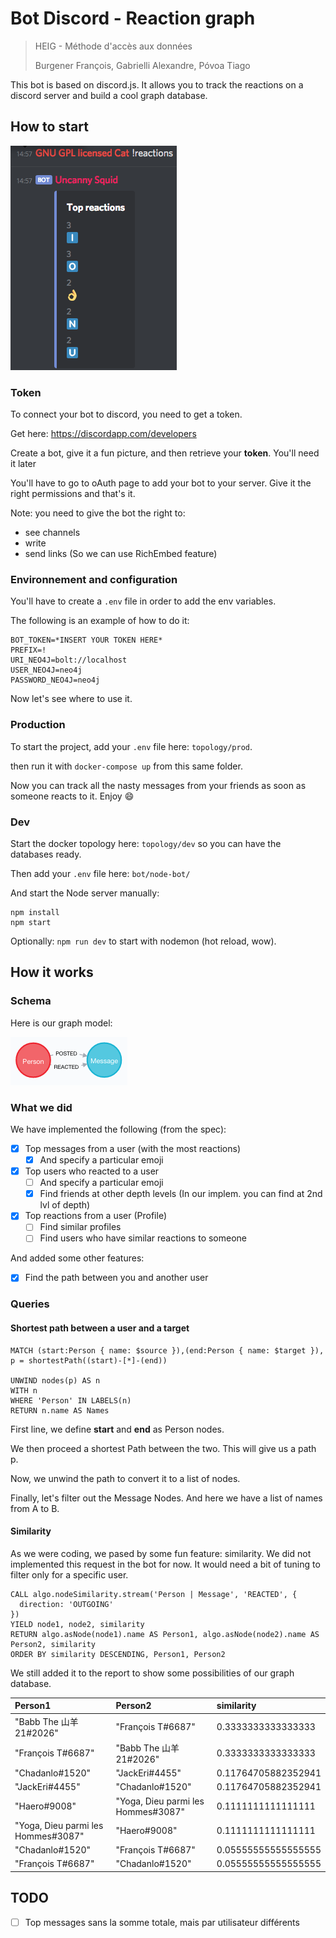 # Bot Discord - Reaction graph

> HEIG - Méthode d'accès aux données
>
> Burgener François, Gabrielli Alexandre, Póvoa Tiago



This bot is based on discord.js. It allows you to track the reactions on a discord server and build a cool graph database. 

## How to start

![demo-reactions](img/demo-reactions.png)

### Token

To connect your bot to discord, you need to get a token.

Get here: https://discordapp.com/developers

Create a bot, give it a fun picture, and then retrieve your **token**. You'll need it later

You'll have to go to oAuth page to add your bot to your server. Give it the right permissions and that's it.

Note: you need to give the bot the right to:

* see channels
* write
* send links (So we can use RichEmbed feature)

### Environnement and configuration

You'll have to create a `.env` file in order to add the env variables.

The following is an example of how to do it:

```
BOT_TOKEN=*INSERT YOUR TOKEN HERE*
PREFIX=!
URI_NEO4J=bolt://localhost
USER_NEO4J=neo4j
PASSWORD_NEO4J=neo4j
```

Now let's see where to use it.

### Production

To start the project, add your `.env` file here: `topology/prod`.

then run it with `docker-compose up` from this same folder.

Now you can track all the nasty messages from your friends as soon as someone reacts to it. Enjoy :smile:

### Dev

Start the docker topology here: `topology/dev` so you can have the databases ready.

Then add your `.env` file here: `bot/node-bot/`

And start the Node server manually:

```
npm install
npm start 
```

Optionally: `npm run dev` to start with nodemon (hot reload, wow).

## How it works

### Schema

Here is our graph model:

![schema](./img/schema.png)



### What we did

We have implemented the following (from the spec):

- [x] Top messages from a user (with the most reactions)
  - [x] And specify a particular emoji
- [x] Top users who reacted to a user
  - [ ] And specify a particular emoji
  - [x] Find friends at other depth levels (In our implem. you can find at 2nd lvl of depth)
- [x] Top reactions from a user (Profile)
  - [ ] Find similar profiles
  - [ ] Find users who have similar reactions to someone

And added some other features:

- [x] Find the path between you and another user

### Queries

#### Shortest path between a user and a target

```cypher
MATCH (start:Person { name: $source }),(end:Person { name: $target }), p = shortestPath((start)-[*]-(end))
                                                                                        UNWIND nodes(p) AS n
WITH n
WHERE 'Person' IN LABELS(n)
RETURN n.name AS Names
```

First line, we define **start** and **end** as Person nodes.

We then proceed a shortest Path between the two. This will give us a path p.

Now, we unwind the path to convert it to a list of nodes.

Finally, let's filter out the Message Nodes. And here we have a list of names from A to B.

#### Similarity

As we were coding, we pased by some fun feature: similarity. We did not implemented this request in the bot for now. It would need a bit of tuning to filter only for a specific user.

```cypher
CALL algo.nodeSimilarity.stream('Person | Message', 'REACTED', {
  direction: 'OUTGOING'
})
YIELD node1, node2, similarity
RETURN algo.asNode(node1).name AS Person1, algo.asNode(node2).name AS Person2, similarity
ORDER BY similarity DESCENDING, Person1, Person2
```

We still added it to the report to show some possibilities of our graph database.

| Person1                            | Person2                            | similarity          |
| :--------------------------------- | :--------------------------------- | :------------------ |
| "Babb The 山羊 21#2026"            | "François T#6687"                  | 0.3333333333333333  |
| "François T#6687"                  | "Babb The 山羊 21#2026"            | 0.3333333333333333  |
| "Chadanlo#1520"                    | "JackEri#4455"                     | 0.11764705882352941 |
| "JackEri#4455"                     | "Chadanlo#1520"                    | 0.11764705882352941 |
| "Haero#9008"                       | "Yoga, Dieu parmi les Hommes#3087" | 0.1111111111111111  |
| "Yoga, Dieu parmi les Hommes#3087" | "Haero#9008"                       | 0.1111111111111111  |
| "Chadanlo#1520"                    | "François T#6687"                  | 0.05555555555555555 |
| "François T#6687"                  | "Chadanlo#1520"                    | 0.05555555555555555 |

## TODO

- [ ] Top messages sans la somme totale, mais par utilisateur différents